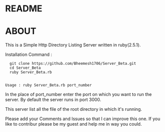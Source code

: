 # README

# ABOUT


This is a Simple Http Directory Listing Server written in ruby(2.5.1).

Installation Command :

```
  git clone https://github.com/Bheemesh1706/Server_Beta.git
  cd Server_Beta
  ruby Server_Beta.rb 
  
```

``` Usage : ruby Server_Beta.rb port_number ```
      

In the place of port_number enter the port on which you want to run the server. By default the server runs in port 3000.

This server list all the file of the root directory in which it's running.

Please add your Comments and Issues so that I can improve this one. If you like to contribur please be my guest and help me in way you could.

